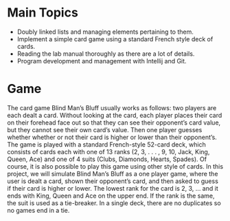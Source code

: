 # Main Topics
- Doubly linked lists and managing elements pertaining to them.
- Implement a simple card game using a standard French style deck of cards.
- Reading the lab manual thoroughly as there are a lot of details.
- Program development and management with Intellij and Git.

# Game

The card game Blind Man’s Bluff usually works as follows: two players are each dealt a card. Without looking at the card, each player places their
card on their forehead face out so that they can see their opponent’s card
value, but they cannot see their own card’s value. Then one player guesses
whether whether or not their card is higher or lower than their opponent’s.
The game is played with a standard French-style 52-card deck, which consists
of cards each with one of 13 ranks (2, 3, . . . , 9, 10, Jack, King, Queen, Ace)
and one of 4 suits (Clubs, Diamonds, Hearts, Spades). Of course, it is also
possible to play this game using other style of cards.
In this project, we will simulate Blind Man’s Bluff as a one player game,
where the user is dealt a card, shown their opponent’s card, and then asked
to guess if their card is higher or lower. The lowest rank for the card is 2,
3, ... and it ends with King, Queen and Ace on the upper end. If the rank
is the same, the suit is used as a tie-breaker. In a single deck, there are no
duplicates so no games end in a tie.

